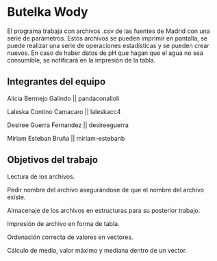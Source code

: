 # Butelka Wody

El programa trabaja con archivos .csv de las fuentes de Madrid con una serie de parámetros. Estos archivos se pueden imprimir en pantalla, se puede realizar una serie de operaciones estadísticas y se pueden crear nuevos. En caso de haber datos de pH que hagan que el agua no sea consumible, se notificará en la impresión de la tabla.

## Integrantes del equipo

Alicia Bermejo Galindo 
|| pandaconalioli

Laleska Contino Camacaro 
|| laleskacc4

Desiree Guerra Fernandez 
|| desireeguerra

Miriam Esteban Bruña 
|| miriam-estebanb

## Objetivos del trabajo
Lectura de los archivos.

Pedir nombre del archivo asegurándose de que el nombre del archivo existe.

Almacenaje de los archivos en estructuras para su posterior trabajo.

Impresión de archivo en forma de tabla.

Ordenación correcta de valores en vectores.

Cálculo de media, valor máximo y mediana dentro de un vector.

